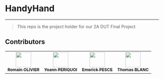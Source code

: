 # HandyHand

---------------

> This repo is the project holder for our 2A DUT Final Project

## Contributors

<table>
  <tr>
    <td align="center"><a href="https://github.com/romain325"><img src="https://avatars.githubusercontent.com/u/60626776?v=4" width="50px;" alt=""/><br /><sub><b>Romain OLIVIER</b></sub></a><br /></td> 
    <td align="center"><a href="https://github.com/yoperiquoi"><img src="https://avatars.githubusercontent.com/u/67335549?v=4" width="50px;" alt=""/><br /><sub><b>Yoann PERIQUOI</b></sub></a><br /></td> 
    <td align="center"><a href="https://github.com/EmrickPesce"><img src="https://avatars.githubusercontent.com/u/73253750?v=4" width="50px;" alt=""/><br /><sub><b>Emerick PESCE</b></sub></a><br /></td> 
    <td align="center"><a href="https://github.com/deminix1"><img src="https://avatars.githubusercontent.com/u/73237623?v=4" width="50px;" alt=""/><br /><sub><b>Thomas BLANC</b></sub></a><br /></td> 
  </tr>
</table>
  
